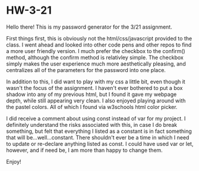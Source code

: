 # HW-3-21

Hello there! This is my password generator for the 3/21 assignment. 

First things first, this is obviously not the html/css/javascript provided to the class.
I went ahead and looked into other code pens and other repos to find a more user friendly version.  I much prefer the checkbox to the confirm() method, although the confirm method is relativley simple.  The checkbox simply makes the user experience much more aesthetically pleasing, and centralizes all of the parameters for the password into one place. 

In addition to this, I did want to play with my css a little bit, even though it wasn't the focus of the assignment.  I haven't ever bothered to put a box shadow into any of my previous html, but I found it gave my webpage depth, while still appearing very clean.  I also enjoyed playing around with the pastel colors. All of which I found via w3schools html color picker.

I did receive a comment about using const instead of var for my project.  I definitely understand the risks associated with this, in case I do break something, but felt that everything I listed as a constant is in fact something that will be...well...constant.  There shouldn't ever be a time in which I need to update or re-declare anything listed as const.  I could have used var or let, however, and if need be, I am more than happy to change them. 

Enjoy! 